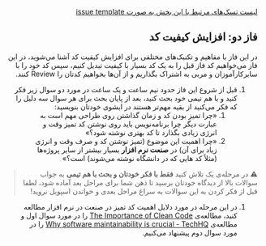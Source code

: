 <div dir='rtl' align='right'>

[لیست تسک‌های مرتبط با این بخش به صورت issue template](./issue-template-Search-Phase2.md)

## فاز دو: افزایش کیفیت کد
در این فاز با مفاهیم و تکنیک‌های مختلفی برای افزایش کیفیت کد آشنا می‌شوید، در این فاز می‌خواهیم کد فاز قبل را به یک کد بسیار با کیفیت تبدیل کنیم، سپس کد خود را با سایرکارآموزان و مربی به اشتراک بگذاریم و از آن‌ها بخواهیم کدتان را Review کنند.
1. قبل از شروع این فاز حدود نیم ساعت و یک ساعت در مورد دو سوال زیر فکر کنید و با هم تیمی خود بحث کنید، بعد از پایان بحث برای هر سوال سه دلیل را که فکر می‌کنید از بقیه مهم‌تر هستند در ایشوی خودتان بنویسید:
    1. «چرا تمیز بودن کد و زمان گذاشتن روی طراحی مهم است به عبارت دیگر چرا برنامه‌نویس باید روی نوشتن کد تمیز وقت و انرژی زیادی بگذارد تا کد بهتری نوشته شود؟»
    1. «چرا اهمیت این موضوع (تمیز نوشتن کد و صرف وقت و انرژی زیاد برای آن) در **صنعت نرم افزار** بسیار بیشتر از سایر پروژه‌ها (مثلاً کد هایی که در دانشگاه نوشته می‌شوند) است؟»

> :warning: در مرحله‌ی یک تلاش کنید **فقط با فکر خودتان و بحث با هم تیمی** به جواب سوالات بالا از دیدگاه خودتان برسید تا ذهن شما برای مراحل بعد آماده شود، لطفا قبل از فکر کردن به این سوالات به سراغ مراحل بعدی و خواندن اسپویل نروید! 

1. در این مرحله در مورد دلایل اهمیت کد تمیز در صنعت در نرم افزار مطالعه کنید، مطالعه‌ی [The Importance of Clean Code](https://www.arcanys.com/blog/the-importance-of-clean-code) را در مورد سوال اول و مطالعه‌ی [Why software maintainability is crucial - TechHQ](https://techhq.com/2019/06/why-software-maintainability-is-crucial/) را در مورد سوال دوم پیشنهاد می‌کنیم.

</div>
